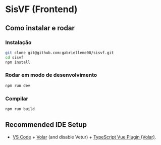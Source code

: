 # SisVF (Frontend)

## Como instalar e rodar

### Instalação

```bash
git clone git@github.com:gabrielleme00/sisvf.git
cd sisvf
npm install
```

### Rodar em modo de desenvolvimento

```bash
npm run dev
```

### Compilar

```bash
npm run build
```

## Recommended IDE Setup

- [VS Code](https://code.visualstudio.com/) + [Volar](https://marketplace.visualstudio.com/items?itemName=Vue.volar) (and disable Vetur) + [TypeScript Vue Plugin (Volar)](https://marketplace.visualstudio.com/items?itemName=Vue.vscode-typescript-vue-plugin).

